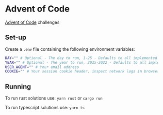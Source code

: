 # Advent of Code

[Advent of Code](https://adventofcode.com/) challenges

## Set-up

Create a `.env` file containing the following environment variables:

```sh
DAY="" # Optional - The day to run, 1-25 - Defaults to all implemented days
YEAR="" # Optional - The year to run, 2015-2022 - Defaults to all implemented years
USER_AGENT="" # Your email address
COOKIE="" # Your session cookie header, inspect network logs in browser to find yours
```

## Running

To run rust solutions use: `yarn rust` or `cargo run`

To run typescript solutions use: `yarn ts`
